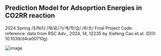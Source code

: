 ## Prediction Model for Adsoprtion Energies in CO2RR reaction

2024 Spring /S/N/U /재/료/기/계/학/습/ /6/조/ Final Project Code  
reference: data from RSC Adv., 2024, 14, 12235 by Xiafeng Cao et.al. (DOI: 10.1039/d4ra00710g)  


![image](https://github.com/jinvk31/CO2RR_Eads/assets/149242052/c18eecdd-8559-4b10-954e-b91926ecec83)


